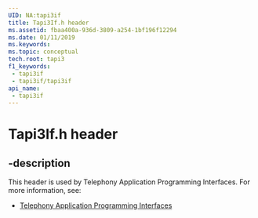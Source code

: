 ```yaml
---
UID: NA:tapi3if
title: Tapi3If.h header
ms.assetid: fbaa400a-936d-3809-a254-1bf196f12294
ms.date: 01/11/2019
ms.keywords: 
ms.topic: conceptual
tech.root: tapi3
f1_keywords:
 - tapi3if
 - tapi3if/tapi3if
api_name:
 - tapi3if
---
```


# Tapi3If.h header


## -description

This header is used by Telephony Application Programming Interfaces. For more information, see:

- [Telephony Application Programming Interfaces](../_tapi3/index.md)


